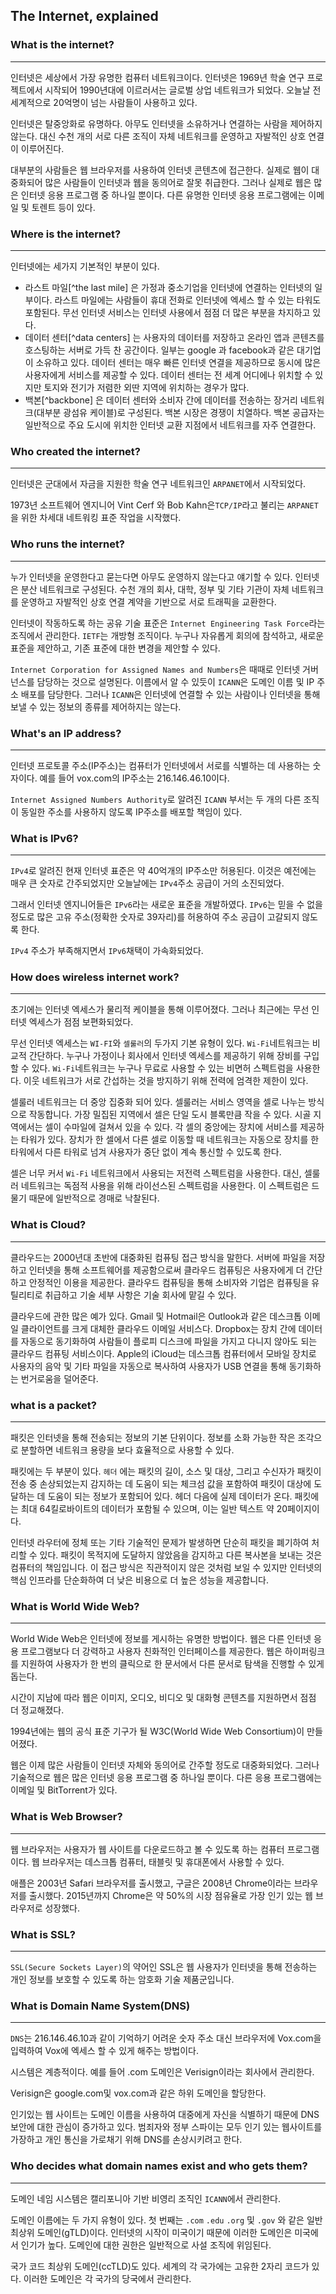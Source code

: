 ## The Internet, explained



### What is the internet?

------

인터넷은 세상에서 가장 유명한 컴퓨터 네트워크이다. 인터넷은 1969년 학술 연구 프로젝트에서 시작되어 1990년대에 이르러서는 글로벌 상업 네트워크가 되었다. 오늘날 전 세계적으로 20억명이 넘는 사람들이 사용하고 있다. 

인터넷은 탈중앙화로 유명하다. 아무도 인터넷을 소유하거나 연결하는 사람을 제어하지 않는다. 대신 수천 개의 서로 다른 조직이 자체 네트워크를 운영하고 자발적인 상호 연결이 이루어진다. 

대부분의 사람들은 웹 브라우저를 사용하여 인터넷 콘텐츠에 접근한다. 실제로 웹이 대중화되어 많은 사람들이 인터넷과 웹을 동의어로 잘못 취급한다. 그러나 실제로 웹은 많은 인터넷 응용 프로그램 중 하나일 뿐이다. 다른 유명한 인터넷 응용 프로그램에는 이메일 및 토렌트 등이 있다. 

### Where is the internet?

------

인터넷에는 세가지 기본적인 부분이 있다. 

* 라스트 마일[^the last mile] 은 가정과 중소기업을 인터넷에 연결하는 인터넷의 일부이다. 라스트 마일에는 사람들이 휴대 전화로 인터넷에 엑세스 할 수 있는 타워도 포함된다. 무선 인터넷 서비스는 인터넷 사용에서 점점 더 많은 부분을 차지하고 있다. 
* 데이터 센터[^data centers]  는 사용자의 데이터를 저장하고 온라인 앱과 콘텐츠를 호스팅하는 서버로 가득 찬 공간이다. 일부는 google 과 facebook과 같은 대기업이 소유하고 있다. 데이터 센터는 매우 빠른 인터넷 연결을 제공하므로 동시에 많은 사용자에게 서비스를 제공할 수 있다. 데이터 센터는 전 세계 어디에나 위치할 수 있지만 토지와 전기가 저렴한 외딴 지역에 위치하는 경우가 많다. 
* 백본[^backbone] 은 데이터 센터와 소비자 간에 데이터를 전송하는 장거리 네트워크(대부분 광섬유 케이블)로 구성된다. 백본 시장은 경쟁이 치열하다. 백본 공급자는 일반적으로 주요 도시에 위치한 인터넷 교환 지점에서 네트워크를 자주 연결한다. 

### Who created the internet?

------

인터넷은 군대에서 자금을 지원한 학술 연구 네트워크인 `ARPANET`에서 시작되었다. 

1973년 소프트웨어 엔지니어 Vint Cerf 와 Bob Kahn은`TCP/IP`라고 불리는 `ARPANET`을 위한 차세대 네트워킹 표준 작업을 시작했다. 

### Who runs the internet?

------

누가 인터넷을 운영한다고 묻는다면 아무도 운영하지 않는다고 얘기할 수 있다. 인터넷은 분산 네트워크로 구성된다. 수천 개의 회사, 대학, 정부 및 기타 기관이 자체 네트워크를 운영하고 자발적인 상호 연결 계약을 기반으로 서로 트래픽을 교환한다. 

인터넷이 작동하도록 하는 공유 기술 표준은 `Internet Engineering Task Force`라는 조직에서 관리한다. `IETF`는 개방형 조직이다. 누구나 자유롭게 회의에 참석하고, 새로운 표준을 제안하고, 기존 표준에 대한 변경을 제안할 수 있다. 

`Internet Corporation for Assigned Names and Numbers`은 때때로 인터넷 거버넌스를 담당하는 것으로 설명된다. 이름에서 알 수 있듯이 `ICANN`은 도메인 이름 및 IP 주소 배포를 담당한다. 그러나 `ICANN`은 인터넷에 연결할 수 있는 사람이나 인터넷을 통해 보낼 수 있는 정보의 종류를 제어하지는 않는다. 

### What's an IP address?

------

인터넷 프로토콜 주소(IP주소)는 컴퓨터가 인터넷에서 서로를 식별하는 데 사용하는 숫자이다. 예를 들어 vox.com의 IP주소는 216.146.46.10이다. 

`Internet Assigned Numbers Authority`로 알려진 `ICANN` 부서는 두 개의 다른 조직이 동일한 주소를 사용하지 않도록 IP주소를 배포할 책임이 있다. 

### What is IPv6?

------

`IPv4`로 알려진 현재 인터넷 표준은 약 40억개의 IP주소만 허용된다. 이것은 예전에는 매우 큰 숫자로 간주되었지만 오늘날에는 `IPv4`주소 공급이 거의 소진되었다. 

그래서 인터넷 엔지니어들은 `IPv6`라는 새로운 표준을 개발하였다. `IPv6`는 믿을 수 없을 정도로 많은 고유 주소(정확한 숫자로 39자리)를 허용하여 주소 공급이 고갈되지 않도록 한다. 

`IPv4` 주소가 부족해지면서 `IPv6`채택이 가속화되었다. 

###  How does wireless internet work?

------

초기에는 인터넷 엑세스가 물리적 케이블을 통해 이루어졌다. 그러나 최근에는 무선 인터넷 엑세스가 점점 보편화되었다. 

무선 인터넷 엑세스는 `WI-FI`와 `셀룰러`의 두가지 기본 유형이 있다. `Wi-Fi`네트워크는 비교적 간단하다. 누구나 가정이나 회사에서 인터넷 엑세스를 제공하기 위해 장비를 구입할 수 있다. `Wi-Fi`네트워크는 누구나 무료로 사용할 수 있는 비면허 스펙트럼을 사용한다. 이웃 네트워크가 서로 간섭하는 것을 방지하기 위해 전력에 엄격한 제한이 있다. 

셀룰러 네트워크는 더 중앙 집중화 되어 있다. 셀룰러는 서비스 영역을 셀로 나누는 방식으로 작동합니다. 가장 밀집된 지역에서 셀은 단일 도시 블록만큼 작을 수 있다. 시골 지역에서는 셀이 수마일에 걸쳐서 있을 수 있다. 각 셀의 중앙에는 장치에 서비스를 제공하는 타워가 있다. 장치가 한 셀에서 다른 셀로 이동할 때 네트워크는 자동으로 장치를 한 타워에서 다른 타워로 넘겨 사용자가 중단 없이 계속 통신할 수 있도록 한다. 

셀은 너무 커서 `Wi-Fi` 네트워크에서 사용되는 저전력 스펙트럼을 사용한다. 대신, 셀룰러 네트워크는 독점적 사용을 위해 라이선스된 스펙트럼을 사용한다. 이 스펙트럼은 드물기 때문에 일반적으로 경매로 낙찰된다. 

### What is Cloud?

------

클라우드는 2000년대 초반에 대중화된 컴퓨팅 접근 방식을 말한다. 서버에 파일을 저장하고 인터넷을 통해 소프트웨어를 제공함으로써 클라우드 컴퓨팅은 사용자에게 더 간단하고 안정적인 이용을 제공한다. 클라우드 컴퓨팅을 통해 소비자와 기업은 컴퓨팅을 유틸리티로 취급하고 기술 세부 사항은 기술 회사에 맡길 수 있다. 

클라우드에 관한 많은 예가 있다. Gmail 및 Hotmail은 Outlook과 같은 데스크톱 이메일 클라이언트를 크게 대체한 클라우드 이메일 서비스다. Dropbox는 장치 간에 데이터를 자동으로 동기화하여 사람들이 플로피 디스크에 파일을 가지고 다니지 않아도 되는 클라우드 컴퓨팅 서비스이다. Apple의 iCloud는 데스크톱 컴퓨터에서 모바일 장치로 사용자의 음악 및 기타 파일을 자동으로 복사하여 사용자가 USB 연결을 통해 동기화하는 번거로움을 덜어준다.

### what is a packet?

------

패킷은 인터넷을 통해 전송되는 정보의 기본 단위이다. 정보를 소화 가능한 작은 조각으로 분할하면 네트워크 용량을 보다 효율적으로 사용할 수 있다. 

패킷에는 두 부분이 있다. `헤더` 에는 패킷의 길이, 소스 및 대상, 그리고 수신자가 패킷이 전송 중 손상되었는지 감지하는 데 도움이 되는 체크섬 값을 포함하여 패킷이 대상에 도달하는 데 도움이 되는 정보가 포함되어 있다. 헤더 다음에 실제 데이터가 온다. 패킷에는 최대 64킬로바이트의 데이터가 포함될 수 있으며, 이는 일반 텍스트 약 20페이지이다. 

인터넷 라우터에 정체 또는 기타 기술적인 문제가 발생하면 단순히 패킷을 폐기하여 처리할 수 있다. 패킷이 목적지에 도달하지 않았음을 감지하고 다른 복사본을 보내는 것은 컴퓨터의 책임입니다. 이 접근 방식은 직관적이지 않은 것처럼 보일 수 있지만 인터넷의 핵심 인프라를 단순화하여 더 낮은 비용으로 더 높은 성능을 제공합니다.

### What is World Wide Web?

------

World Wide Web은 인터넷에 정보를 게시하는 유명한 방법이다. 웹은 다른 인터넷 응용 프로그램보다 더 강력하고 사용자 친화적인 인터페이스를 제공한다. 웹은 하이퍼링크를 지원하여 사용자가 한 번의 클릭으로 한 문서에서 다른 문서로 탐색을 진행할 수 있게 돕는다. 

시간이 지남에 따라 웹은 이미지, 오디오, 비디오 및 대화형 콘텐츠를 지원하면서 점점 더 정교해졌다. 

1994년에는 웹의 공식 표준 기구가 될 W3C(World Wide Web Consortium)이 만들어졌다. 

웹은 이제 많은 사람들이 인터넷 자체와 동의어로 간주할 정도로 대중화되었다. 그러나 기술적으로 웹은 많은 인터넷 응용 프로그램 중 하나일 뿐이다. 다른 응용 프로그램에는 이메일 및 BitTorrent가 있다. 

### What is Web Browser?

------

웹 브라우저는 사용자가 웹 사이트를 다운로드하고 볼 수 있도록 하는 컴퓨터 프로그램이다. 웹 브라우저는 데스크톱 컴퓨터, 태블릿 및 휴대폰에서 사용할 수 있다. 

애플은 2003년 Safari 브라우저를 출시했고, 구글은 2008년 Chrome이라는 브라우저를 출시했다. 2015년까지 Chrome은 약 50%의 시장 점유율로 가장 인기 있는 웹 브라우저로 성장했다. 

### What is SSL?

------

`SSL(Secure Sockets Layer)`의 약어인 SSL은 웹 사용자가 인터넷을 통해 전송하는 개인 정보를 보호할 수 있도록 하는 암호화 기술 제품군입니다. 

### What is Domain Name System(DNS)

------

`DNS`는 216.146.46.10과 같이 기억하기 어려운 숫자 주소 대신 브라우저에 Vox.com을 입력하여 Vox에  엑세스 할 수 있게 해주는 방법이다. 

시스템은 계층적이다. 예를 들어 .com 도메인은 Verisign이라는 회사에서 관리한다. 

Verisign은 google.com및 vox.com과 같은 하위 도메인을 할당한다. 

인기있는 웹 사이트는 도메인 이름을 사용하여 대중에게 자신을 식별하기 때문에 DNS 보안에 대한 관심이 증가하고 있다. 범죄자와 정부 스파이는 모두 인기 있는 웹사이트를 가장하고 개인 통신을 가로채기 위해 DNS를 손상시키려고 한다. 

### Who decides what domain names exist and who gets them?

------

도메인 네임 시스템은 캘리포니아 기반 비영리 조직인 `ICANN`에서 관리한다. 

도메인 이름에는 두 가지 유형이 있다. 첫 번째는 `.com` `.edu` `.org` 및 `.gov` 와 같은 일반 최상위 도메인(gTLD)이다. 인터넷의 시작이 미국이기 때문에 이러한 도메인은 미국에서 인기가 높다. 도메인에 대한 권한은 일반적으로 사설 조직에 위임된다. 

국가 코드 최상위 도메인(ccTLD)도 있다. 세계의 각 국가에는 고유한 2자리 코드가 있다. 이러한 도메인은 각 국가의 당국에서 관리한다. 

